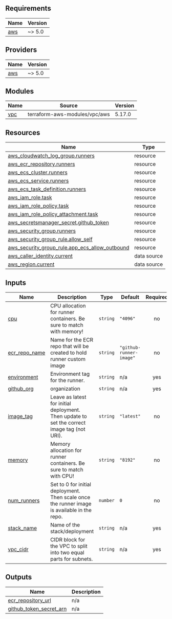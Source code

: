 <!-- BEGIN_TF_DOCS -->
## Requirements

| Name | Version |
|------|---------|
| <a name="requirement_aws"></a> [aws](#requirement\_aws) | ~> 5.0 |

## Providers

| Name | Version |
|------|---------|
| <a name="provider_aws"></a> [aws](#provider\_aws) | ~> 5.0 |

## Modules

| Name | Source | Version |
|------|--------|---------|
| <a name="module_vpc"></a> [vpc](#module\_vpc) | terraform-aws-modules/vpc/aws | 5.17.0 |

## Resources

| Name | Type |
|------|------|
| [aws_cloudwatch_log_group.runners](https://registry.terraform.io/providers/hashicorp/aws/latest/docs/resources/cloudwatch_log_group) | resource |
| [aws_ecr_repository.runners](https://registry.terraform.io/providers/hashicorp/aws/latest/docs/resources/ecr_repository) | resource |
| [aws_ecs_cluster.runners](https://registry.terraform.io/providers/hashicorp/aws/latest/docs/resources/ecs_cluster) | resource |
| [aws_ecs_service.runners](https://registry.terraform.io/providers/hashicorp/aws/latest/docs/resources/ecs_service) | resource |
| [aws_ecs_task_definition.runners](https://registry.terraform.io/providers/hashicorp/aws/latest/docs/resources/ecs_task_definition) | resource |
| [aws_iam_role.task](https://registry.terraform.io/providers/hashicorp/aws/latest/docs/resources/iam_role) | resource |
| [aws_iam_role_policy.task](https://registry.terraform.io/providers/hashicorp/aws/latest/docs/resources/iam_role_policy) | resource |
| [aws_iam_role_policy_attachment.task](https://registry.terraform.io/providers/hashicorp/aws/latest/docs/resources/iam_role_policy_attachment) | resource |
| [aws_secretsmanager_secret.github_token](https://registry.terraform.io/providers/hashicorp/aws/latest/docs/resources/secretsmanager_secret) | resource |
| [aws_security_group.runners](https://registry.terraform.io/providers/hashicorp/aws/latest/docs/resources/security_group) | resource |
| [aws_security_group_rule.allow_self](https://registry.terraform.io/providers/hashicorp/aws/latest/docs/resources/security_group_rule) | resource |
| [aws_security_group_rule.app_ecs_allow_outbound](https://registry.terraform.io/providers/hashicorp/aws/latest/docs/resources/security_group_rule) | resource |
| [aws_caller_identity.current](https://registry.terraform.io/providers/hashicorp/aws/latest/docs/data-sources/caller_identity) | data source |
| [aws_region.current](https://registry.terraform.io/providers/hashicorp/aws/latest/docs/data-sources/region) | data source |

## Inputs

| Name | Description | Type | Default | Required |
|------|-------------|------|---------|:--------:|
| <a name="input_cpu"></a> [cpu](#input\_cpu) | CPU allocation for runner containers. Be sure to match with memory! | `string` | `"4096"` | no |
| <a name="input_ecr_repo_name"></a> [ecr\_repo\_name](#input\_ecr\_repo\_name) | Name for the ECR repo that will be created to hold runner custom image | `string` | `"github-runner-image"` | no |
| <a name="input_environment"></a> [environment](#input\_environment) | Environment tag for the runner. | `string` | n/a | yes |
| <a name="input_github_org"></a> [github\_org](#input\_github\_org) | organization | `string` | n/a | yes |
| <a name="input_image_tag"></a> [image\_tag](#input\_image\_tag) | Leave as latest for initial deployment. Then update to set the correct image tag (not URI). | `string` | `"latest"` | no |
| <a name="input_memory"></a> [memory](#input\_memory) | Memory allocation for runner containers. Be sure to match with CPU! | `string` | `"8192"` | no |
| <a name="input_num_runners"></a> [num\_runners](#input\_num\_runners) | Set to 0 for initial deployment. Then scale once the runner image is available in the repo. | `number` | `0` | no |
| <a name="input_stack_name"></a> [stack\_name](#input\_stack\_name) | Name of the stack/deployment | `string` | n/a | yes |
| <a name="input_vpc_cidr"></a> [vpc\_cidr](#input\_vpc\_cidr) | CIDR block for the VPC to split into two equal parts for subnets. | `string` | n/a | yes |

## Outputs

| Name | Description |
|------|-------------|
| <a name="output_ecr_repository_url"></a> [ecr\_repository\_url](#output\_ecr\_repository\_url) | n/a |
| <a name="output_github_token_secret_arn"></a> [github\_token\_secret\_arn](#output\_github\_token\_secret\_arn) | n/a |
<!-- END_TF_DOCS -->